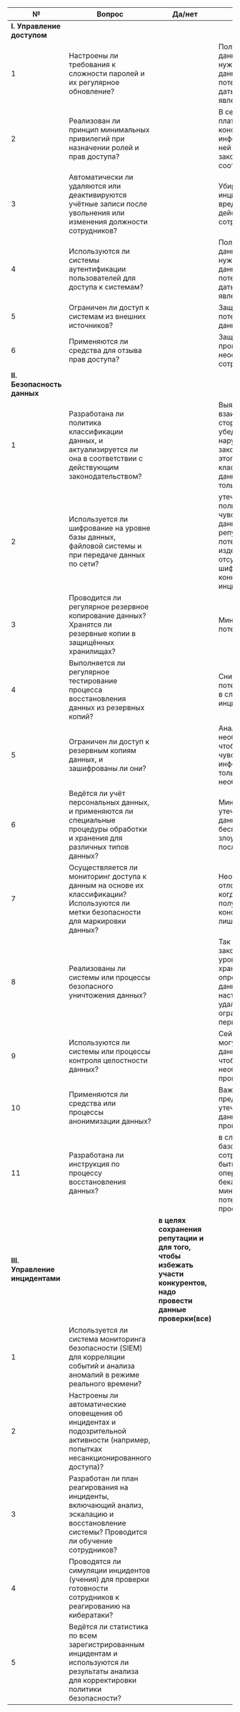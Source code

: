 | №   | Вопрос                                                                                                                                   | Да/нет | Комментарий |
| --- | ---------------------------------------------------------------------------------------------------------------------------------------- | -------| ------------ |
| **I. Управление доступом**                                                                                                                     |       |              |
| 1   | Настроены ли требования к сложности паролей и их регулярное обновление?                                                                  |       |Пользователи видят данные друг друга, нужно проверить данный пункт, потенциально может дать объяснение этого явления|
| 2   | Реализован ли принцип минимальных привилегий при назначении ролей и прав доступа?                                                        |       |В сервисе есть платежная конфиденциальная информация, доступ к ней контролируется законодательно, надо соответствовать|
| 3   | Автоматически ли удаляются или деактивируются учётные записи после увольнения или изменения должности сотрудников?                       |       |Убирает риск инцидентов из-за вредоностных действий бывших сотрудников|
| 4   | Используются ли системы аутентификации пользователей для доступа к системам?                                                             |       |Пользователи видят данные друг друга, нужно проверить данный пункт, потенциально может дать объяснение этого явления|
| 5  | Ограничен ли доступ к системам из внешних источников?                                                                                    |       |Защитит от потенциальной утечки данных|
| 6  | Применяются ли средства для отзыва прав доступа?                                                                                        |       |Защитит от инцидентов, произошедших по неосторожности сотрудников|
| **II. Безопасность данных**                                                                                                                    |       |              |
| 1   | Разработана ли политика классификации данных, и актуализируется ли она в соответствии с действующим законодательством?                  |       |Выявлены проблемы с взаимодействием со сторонними апи, надо убедиться что мы не нарушаем законодательство, для этого стоит класифицировать данные и передавать только то, что можно|
| 2   | Используется ли шифрование на уровне базы данных, файловой системы и при передаче данных по сети?                                       |       |утечка пользовательских/чувствительных данных, репутационные потенциальные издержки в случае отсутствия шифрования(а у конкурентов уже был инцидент)|
| 3   | Проводится ли регулярное резервное копирование данных? Хранятся ли резервные копии в защищённых хранилищах?                             |       |Минимизирует риск потери данных|
| 4   | Выполняется ли регулярное тестирование процесса восстановления данных из резервных копий?                                               |       |Снижает потенциальные потери в случае реального инцидента|
| 5   | Ограничен ли доступ к резервным копиям данных, и зашифрованы ли они?                                                                    |       |Аналогично необходимо следить, чтобы доступ к чувствительной информации имелся только в случае необходимости|
| 6   | Ведётся ли учёт персональных данных, и применяются ли специальные процедуры обработки и хранения для различных типов данных?            |       |Минимизация риска утечки + шифрование данных, что сделает их бесполезными для злоумышленника даже после утечки|
| 7   | Осуществляется ли мониторинг доступа к данным на основе их классификации? Используются ли метки безопасности для маркировки данных?     |       |Необходимо, чтобы отловить ситуации, когда партнеры получили доступ к конфиденциальной/лишней информации|
| 8  | Реализованы ли системы или процессы безопасного уничтожения данных?                                                                     |       |Так как существуют на законодательном уровне ограничения по хранению определенных видов данных, требуется настроить безопасное удаление с учетом этих ограничений(настроить период хранения)|
| 9  | Используются ли системы или процессы контроля целостности данных?                                                                       |       |Сейчас партнеры могуть изменить данные клиентов6 чтобы отлавливать это необходима данная проверка|
| 10  | Применяются ли средства или процессы анонимизации данных?                                                                               |       |Важно для предотвращения утечки персональных данных в процессе проведения аналитики|
| 11  | Разработана ли инструкция по процессу восстановления данных?                                                                            |       |в случае проблем с базой данных сотрудники должны быть в состоянии оперативно развернуть бекап, чтобы минимизировать потери, связанные с простоем|
| **III. Управление инцидентами**                                                                                                                 |       |**в целях сохранения репутации и для того, чтобы избежать участи конкурентов, надо провести данные проверки(все)**|
| 1   | Используется ли система мониторинга безопасности (SIEM) для корреляции событий и анализа аномалий в режиме реального времени?           |       |              |
| 2   | Настроены ли автоматические оповещения об инцидентах и подозрительной активности (например, попытках несанкционированного доступа)?      |       |              |
| 3   | Разработан ли план реагирования на инциденты, включающий анализ, эскалацию и восстановление системы? Проводится ли обучение сотрудников? |       |              |
| 4   | Проводятся ли симуляции инцидентов (учения) для проверки готовности сотрудников к реагированию на кибератаки?                            |       |              |
| 5   | Ведётся ли статистика по всем зарегистрированным инцидентам и используются ли результаты анализа для корректировки политики безопасности? |       |              |
